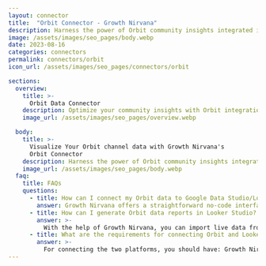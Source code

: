 ```yaml
---
layout: connector
title:  "Orbit Connector - Growth Nirvana"
description: Harness the power of Orbit community insights integrated into Looker Studio for strategic community engagement decisions.
image: /assets/images/seo_pages/body.webp
date: 2023-08-16
categories: connectors
permalink: connectors/orbit
icon_url: /assets/images/seo_pages/connectors/orbit

sections:
  overview:
    title: >-
      Orbit Data Connector
    description: Optimize your community insights with Orbit integration. Seamlessly merge community engagement data from Orbit with Looker Studio's analytical capabilities, unlocking insights that drive community strategies, member engagement, and operational excellence.
    image_url: /assets/images/seo_pages/overview.webp

  body:
    title: >-
      Visualize Your Orbit channel data with Growth Nirvana's
      Orbit Connector
    description: Harness the power of Orbit community insights integrated into Looker Studio for strategic community engagement decisions.
    image_url: /assets/images/seo_pages/body.webp
  faq:
    title: FAQs
    questions:
      - title: How can I connect my Orbit data to Google Data Studio/Looker Studio?
        answer: Growth Nirvana offers a straightforward no-code interface to connect to Orbit data sources.
      - title: How can I generate Orbit data reports in Looker Studio?
        answer: >-
          With the help of Growth Nirvana, you can import live data from Orbit into Looker Studio. These data can be viewed in charts, tables, and dashboards to generate branded reports that can be shared instantly.
      - title: What are the requirements for connecting Orbit and Looker Studio?
        answer: >-
          For connecting the two platforms, you should have: Growth Nirvana Account and Orbit Ads Account
---
```

